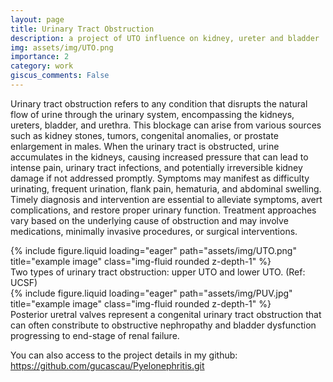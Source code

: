 ```yaml
---
layout: page
title: Urinary Tract Obstruction
description: a project of UTO influence on kidney, ureter and bladder
img: assets/img/UTO.png
importance: 2
category: work
giscus_comments: False
---
```


Urinary tract obstruction refers to any condition that disrupts the natural flow of urine through the urinary system, encompassing the kidneys, ureters, bladder, and urethra. This blockage can arise from various sources such as kidney stones, tumors, congenital anomalies, or prostate enlargement in males. When the urinary tract is obstructed, urine accumulates in the kidneys, causing increased pressure that can lead to intense pain, urinary tract infections, and potentially irreversible kidney damage if not addressed promptly. Symptoms may manifest as difficulty urinating, frequent urination, flank pain, hematuria, and abdominal swelling. Timely diagnosis and intervention are essential to alleviate symptoms, avert complications, and restore proper urinary function. Treatment approaches vary based on the underlying cause of obstruction and may involve medications, minimally invasive procedures, or surgical interventions.


<div class="row">
    <div class="col-sm mt-3 mt-md-0">
        {% include figure.liquid loading="eager" path="assets/img/UTO.png" title="example image" class="img-fluid rounded z-depth-1" %}
    </div>
</div>

<div class="caption">
    Two types of urinary tract obstruction: upper UTO and lower UTO. (Ref: UCSF)
</div>

<div class="row">
    <div class="col-sm mt-3 mt-md-0">
        {% include figure.liquid loading="eager" path="assets/img/PUV.jpg" title="example image" class="img-fluid rounded z-depth-1" %}
    </div>
</div>

<div class="caption">
    Posterior uretral valves represent a congenital urinary tract obstruction that can often constribute to obstructive nephropathy and bladder dysfunction progressing to end-stage of renal failure. 
</div>


You can also access to the project details in my github: https://github.com/gucascau/Pyelonephritis.git

